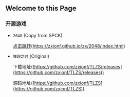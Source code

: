 ## Welcome to this Page


### 开源游戏


 - `2048` (Copy from SPCK)
   
     [点击跳转](https://zxionf.github.io/zx/2048/index.html)(https://zxionf.github.io/zx/2048/index.html)
   
 - `推理之时` (Original)
   
     下载地址([https://github.com/zxionf/TLZS/releases](https://github.com/zxionf/TLZS/releases))
   
     源码地址([https://github.com/zxionf/TLZS](https://github.com/zxionf/TLZS))
